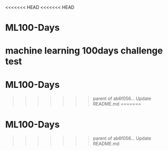 <<<<<<< HEAD
<<<<<<< HEAD
# ML100-Days
machine learning 100days challenge
test
=======
# ML100-Days
>>>>>>> parent of ab6f056... Update README.md
=======
# ML100-Days
>>>>>>> parent of ab6f056... Update README.md
